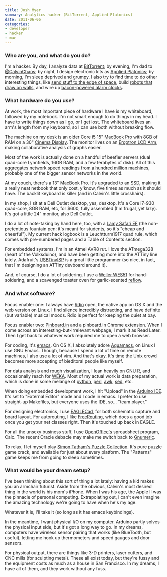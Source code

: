 ```yaml
---
title: Josh Myer
summary: Analytics hacker (BitTorrent, Applied Platonics)
date: 2011-06-06
categories:
- developer
- hacker
- mac
---
```


### Who are you, and what do you do?

I'm a hacker. By day, I analyze data at [BitTorrent][]; by evening, I'm dad to [@CalvinChaos](http://twitter.com/#!/CalvinChaos "Josh's son on Twitter."); by night, I design electronic kits as [Applied Platonics](http://www.appliedplatonics.com/ "Applied Platonics's website."); by morning, I'm sleep deprived and grumpy. I also try to find time to do other interesting things, like [send stuff to the edge of space](http://blog.appliedplatonics.com/2010/02/27/project-bacchus-catch-up-post/ "A post about Project Bacchus."), build [robots that draw on walls](http://www.muralizer.com/ "The Muralizer is a robot that draws on walls."), and wire up [bacon-powered alarm clocks](http://mattysallin.wordpress.com/2011/03/20/wake-n-bacon/ "The Wake n' Bacon alarm clock.").

### What hardware do you use?

At work, the most important piece of hardware I have is my whiteboard, followed by my notebook. I'm not smart enough to do things in my head. I have to write things down as I go, or I get lost. The whiteboard lives an arm's length from my keyboard, so I can use both without breaking flow.

The machine on my desk is an older Core i5 15" [MacBook Pro][macbook-pro] with 8GB of RAM on a 30" [Cinema Display][cinema-display]. The monitor lives on an [Ergotron LCD Arm][mx-lcd-arm], making collaborative analysis of graphs easier.

Most of the work is actually done on a handful of beefier servers (dual quad-core Lynnfields, 16GB RAM, and a few terabytes of disk). All of this aggregates [network speed readings from a hundred million machines](http://www.fastcompany.com/1728751/bittorrent-netflix-isp-report-card-sneak-peek-network-performance-data "A Fast Company article on Bittorrent's ISP statistics."), probably one of the bigger sensor networks in the world.

At my couch, there's a 13" MacBook Pro. It's upgraded to an SSD, making it a really neat netbook that only cost, y'know, five times as much as it should have. The backlit keyboard is killer (and in Calvin's little crosshairs).

In my shop, I sit at a Dell Outlet desktop, yes, desktop. It's a Core i7-930 quad-core, 8GB RAM, etc, for $600, fully assembled (I'm frugal, yet lazy). It's got a little 24" monitor, also Dell Outlet.

I do a lot of note-taking by hand here, too, with a [Lamy Safari EF][safari-fountain-pen] (the non-pretentious fountain pen: it's meant for students, so it's "cheap and cheerful"). My current hack logbook is a Leuchtturm1917 quad rule, which comes with pre-numbered pages and a Table of Contents section.

For embedded systems, I'm in an Atmel AVR8 rut. I love the ATmega328 (heart of the Volksduino), and have been getting more into the ATTiny line lately. Adafruit's [USBTinyISP][] is a great little programmer (so nice, in fact, that I'm designing an ATTiny devboard around it).

And, of course, I do a lot of soldering. I use a [Weller WES51][wes51] for hand-soldering, and a scavenged toaster oven for garlic-scented [reflow](http://www.youtube.com/watch?v=_5lksMvmqQc&amp;t=0m8s "A YouTube video about soldering and skillet reflow.").

### And what software?

Focus enabler one: I always have [Rdio][] open, the native app on OS X and the web version on Linux. I find silence incredibly distracting, and have definite (but variable) musical moods. Rdio is perfect for keeping the quiet at bay.

Focus enabler two: [Pinboard.in][pinboard] and a pinboard.in Chrome extension. When I come across an interesting-but-irrelevant webpage, I mark it as Read Later. Then I get back to whatever work required me to open a web browser.

For coding, it's [emacs][]. On OS X, I absolutely adore [Aquamacs][], on Linux I use GNU Emacs. Though, because I spend a lot of time on remote machines, I also use a lot of [vim][]. And that's okay. It's time the Unix crowd becomes more accepting of bieditoral people like myself.

For data analysis and rough visualization, I lean heavily on [GNU R][r], and occasionally reach for [WEKA][]. Most of my actual work is data preparation, which is done in some melange of [python][], [perl][], [awk][], [sed][], etc.

When doing embedded development work, I hit "Upload" in the [Arduino IDE][arduino]. It's set to "External Editor" mode and I code in emacs. I prefer to use straight-up Makefiles, but everyone uses the IDE, so... "team player."

For designing electronics, I use [EAGLECad][eagle], for both schematic capture and board layout. For autorouting, I like [FreeRouting][], which does a good job once you get your net classes right. Then it's touched up back in EAGLE.

For all the unsexy business stuff, I use [OpenOffice's][openoffice] spreadsheet program, Calc. The recent Oracle debacle may make me switch back to [Gnumeric][].

To relax, I let myself play [Simon Tatham's Puzzle Collection][portable-puzzle-collection]. It's pure puzzle game crack, and available for just about every platform. The "Patterns" game keeps me from going to sleep sometimes.

### What would be your dream setup?

I've been thinking about this sort of thing a lot lately: having a kid makes you an armchair futurist. Aside from the obvious, Calvin's most desired thing in the world is his mom's iPhone. When I was his age, the Apple II was the pinnacle of personal computing. Extrapolating out, I can't even imagine the amazing technology we're going to have when he's my age.

Whatever it is, I'll take it (so long as it has emacs keybindings).

In the meantime, I want physical I/O on my computer. Arduino partly solves the physical input side, but it's got a long way to go. In my dreams, computers have wireless sensor pairing that works (like BlueTooth, but useful), letting me hook up thermometers and speed gauges and door sensors.

For physical output, there are things like 3-D printers, laser cutters, and CNC mills (for sculpting metal). These all exist today, but they're fussy and the equipment costs as much as a house in San Francisco. In my dreams, I have all of them, and they work without any fuss.

[aquamacs]: http://aquamacs.org/ "A Mac OS X native version of Emacs."
[arduino]: https://www.arduino.cc/ "Open-source prototyping hardware."
[awk]: https://en.wikipedia.org/wiki/AWK "Data formatting language/software."
[bittorrent]: https://www.bittorrent.com/ "Distributed file sharing."
[cinema-display]: https://en.wikipedia.org/wiki/Apple_Cinema_Display "An LCD display."
[eagle]: http://web.archive.org/web/20221006162604/https://www.cadsoft.io/ "Software for designing printed circuit boards."
[emacs]: http://www.gnu.org/software/emacs/ "A free open-source text editor."
[freerouting]: http://freerouting.net/ "Route tracing software for printed circuit board design."
[gnumeric]: http://www.gnumeric.org "Spreadsheet software for GNOME."
[macbook-pro]: https://www.apple.com/macbook-pro/ "A laptop."
[mx-lcd-arm]: https://www.ergotron.com/tabid/65/PRDID/56/default.aspx "An arm for mounting an LCD display on a wall."
[openoffice]: http://www.openoffice.org/ "An open-source office suite."
[perl]: https://www.perl.org/ "An interpreted scripting language."
[pinboard]: http://pinboard.in/ "A bookmarking web service."
[portable-puzzle-collection]: https://www.chiark.greenend.org.uk/~sgtatham/puzzles/ "A collection of single player puzzle software."
[python]: https://www.python.org/ "An interpreted scripting language."
[r]: http://www.r-project.org/ "Software for statistical computing and graphics."
[rdio]: http://web.archive.org/web/20151209115835/http://www.rdio.com:80/home/en-us/ "A music streaming service."
[safari-fountain-pen]: https://www.lamy.com/eng/b2c/safari/017 "A fountain pen."
[sed]: http://www.gnu.org/software/sed/ "Text filtering software."
[usbtinyisp]: http://www.ladyada.net/make/usbtinyisp/ "A USB programmer."
[vim]: https://www.vim.org/ "A command-line text editor."
[weka]: https://www.cs.waikato.ac.nz/ml/weka/ "Data mining software written in Java."
[wes51]: https://www.amazon.com/Weller-WES51-Analog-Soldering-Station/dp/B000BRC2XU "A soldering station."
